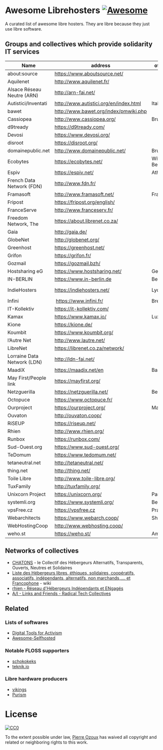 # Awesome Librehosters [![Awesome](https://cdn.rawgit.com/sindresorhus/awesome/d7305f38d29fed78fa85652e3a63e154dd8e8829/media/badge.svg)](https://github.com/sindresorhus/awesome)

A curated list of awesome libre hosters. They are libre because they just use libre software.

## Groups and collectives which provide solidarity IT services

Name | address | office location | source code
--- | --- | --- | ---
about:source | https://www.aboutsource.net/ | |
Aquilenet | http://www.aquilenet.fr/ | |
Alsace Réseau Neutre (ARN) | http://arn-fai.net/ | |
Autistici/Inventati | http://www.autistici.org/en/index.html | Italy |
bawet | http://www.bawet.org/index/pmwiki.php | |
Cassiopea | http://www.cassiopea.org/ | Brussels |
d9tready | https://d9tready.com/ | |
Devosi | https://www.devosi.org/ | |
disroot | https://disroot.org/ | |
domainepublic.net | http://www.domainepublic.net/ | Brussels |
Ecobytes | https://ecobytes.net/ | Witzenhausen, Berlin |
Espiv | https://espiv.net/ | Athens |
French Data Network (FDN) | http://www.fdn.fr/ | |
Framasoft | http://www.framasoft.net/ | France |
Fripost | https://fripost.org/english/ | |
FranceServe | http://www.franceserv.fr/ | |
Freedom Network, The | https://about.librenet.co.za/ | |
Gaia | http://gaia.de/ | |
GlobeNet | http://globenet.org/ | |
Greenhost | https://greenhost.net/ | |
Grifon | https://grifon.fr/ | |
Gozmail | https://gozmail.bzh/ | |
Hostsharing eG | https://www.hostsharing.net/ | Germany | https://github.com/hostsharing
IN-BERLIN | https://www.in-berlin.de | Berlin |
IndieHosters | https://indiehosters.net/ | Lyon&Wiesbaden | https://github.com/libresh/ & https://git.indie.host/meta
Infini | https://www.infini.fr/ | Brest |
IT-Kollektiv | https://it-kollektiv.com/ | |
Kamax | https://www.kamax.io/ | Luxembourg | https://github.com/kamax-io
Kione | https://kione.de/ | |
Koumbit | https://www.koumbit.org/ | |
l’Autre Net | http://www.lautre.net/ | |
LibreNet | https://librenet.co.za/network/ | |
Lorraine Data Network (LDN) | http://ldn-fai.net/ | |
MaadiX | https://maadix.net/en | Barcelona |
May First/People link | https://mayfirst.org/ | |
Netzguerilla | https://netzguerilla.net/ | Berlin |
Octopuce | https://www.octopuce.fr/ | |
Ourproject | https://ourproject.org/ | Madrid |
Ouvaton | http://ouvaton.coop/ | |
RiSEUP | https://riseup.net/ | |
Rhien | http://www.rhien.org/ | |
Runbox | https://runbox.com/ | |
Sud-Ouest.org | https://www.sud-ouest.org/ | |
TeDomum | https://www.tedomum.net/ | |
tetaneutral.net | http://tetaneutral.net/ | |
thing.net | http://thing.net/ | |
Toile Libre | http://www.toile-libre.org/ | |
TuxFamily | http://tuxfamily.org/ | |
Unixcorn Project | https://unixcorn.org/ | Paris |
systemli.org | https://www.systemli.org/ | Berlin |
vpsFree.cz | https://vpsfree.cz | Prague |
Webarchitects | https://www.webarch.coop/ | Sheffield, UK | https://git.coop/
WebHostingCoop | http://www.webhosting.coop/ | |
weho.st | https://weho.st/ | Amsterdam |

## Networks of collectives

- [CHATONS](https://chatons.org/) - le Collectif des Hébergeurs Alternatifs, Transparents, Ouverts, Neutres et Solidaires
- [Liste des Hébergeurs libres, éthiques, solidaires, coopératifs, associatifs, indépendants, alternatifs, non marchands,.... et Francophone](http://www.hebergeurslibres.net/wakka.php?wiki=listehebergeurs) - wiki
- [rhien - Réseau d'Hébergeurs Indépendants et ENgagés](http://www.rhien.org/Hebergeurs,59.html)
- [A/I - Links and Friends - Radical Tech Collectives](http://www.autistici.org/en/links.html)

## Related

### Lists of softwares

- [Digital Tools for Activism](https://github.com/drewrwilson/toolsforactivism)
- [Awesome-Selfhosted](https://github.com/Kickball/awesome-selfhosted)

### Notable FLOSS supporters

- [schokokeks](https://schokokeks.org/)
- [teknik.io](https://teknik.io/)

### Libre hardware producers

- [vikings](https://www.vikings.net/)
- [Purism](https://puri.sm/)

# License

[![CC0](http://i.creativecommons.org/p/zero/1.0/88x31.png)](http://creativecommons.org/publicdomain/zero/1.0/)

To the extent possible under law, [Pierre Ozoux](https://microblog.pierre-o.fr) has waived all copyright and related or neighboring rights to this work.
